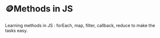 # 🪙Methods in JS

Learning methods in JS : forEach, map, filter, callback, reduce to make the tasks easy.